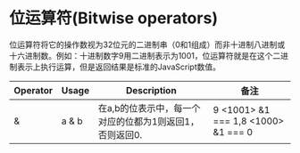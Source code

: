# 位运算符(Bitwise operators)

位运算符将它的操作数视为32位元的二进制串（0和1组成）而非十进制八进制或十六进制数。例如：十进制数字9用二进制表示为1001，位运算符就是在这个二进制表示上执行运算，但是返回结果是标准的JavaScript数值。

| Operator | Usage| Description | 备注 |
|---|---|---|---|
|&| a & b|在a,b的位表示中，每一个对应的位都为1则返回1， 否则返回0.| 9 <1001> &1 === 1,8 <1000> &1 === 0|